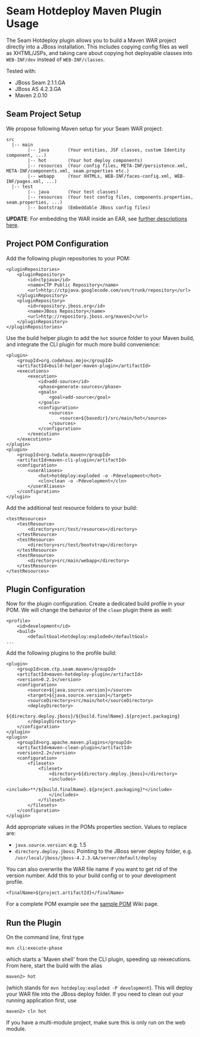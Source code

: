 # Seam Hotdeploy Maven Plugin Usage #

The Seam Hotdeploy plugin allows you to build a Maven WAR project directly into a JBoss installation. This includes copying config files as well as XHTML/JSPs, and taking care about copying hot deployable classes into `WEB-INF/dev` instead of `WEB-INF/classes`.

Tested with:
  * JBoss Seam 2.1.1.GA
  * JBoss AS 4.2.3.GA
  * Maven 2.0.10

## Seam Project Setup ##

We propose following Maven setup for your Seam WAR project:

```
src
  |-- main
        |-- java       (Your entities, JSF classes, custom Identity component, ...)
        |-- hot        (Your hot deploy components)
        |-- resources  (Your config files, META-INF/persistence.xml, META-INF/components.xml, seam.properties etc.)
        |-- webapp     (Your XHTMLs, WEB-INF/faces-config.xml, WEB-INF/pages.xml, ...)
  |-- test
        |-- java       (Your test classes)
        |-- resources  (Your test config files, components.properties, seam.properties, ...)
        |-- bootstrap  (Embeddable JBoss config files)
```

**UPDATE**: For embedding the WAR inside an EAR, see [further descriptions here](SeamHotdeployPluginEARConfiguration.md).

## Project POM Configuration ##

Add the following plugin repositories to your POM:

```
<pluginRepositories>
    <pluginRepository>
        <id>ctpjava</id>
        <name>CTP Public Repository</name>
        <url>http://ctpjava.googlecode.com/svn/trunk/repository</url>
    </pluginRepository>
    <pluginRepository>
        <id>repository.jboss.org</id>
        <name>JBoss Repository</name>
        <url>http://repository.jboss.org/maven2</url>
    </pluginRepository>
</pluginRepositories>
```

Use the build helper plugin to add the `hot` source folder to your Maven build, and integrate the CLI plugin for much more build convenience:

```
<plugin>
    <groupId>org.codehaus.mojo</groupId>
    <artifactId>build-helper-maven-plugin</artifactId>
    <executions>
        <execution>
            <id>add-source</id>
            <phase>generate-sources</phase>
            <goals>
                <goal>add-source</goal>
            </goals>
            <configuration>
                <sources>
                    <source>${basedir}/src/main/hot</source>
                </sources>
            </configuration>
        </execution>
    </executions>
</plugin>
<plugin>
    <groupId>org.twdata.maven</groupId>
    <artifactId>maven-cli-plugin</artifactId>
    <configuration>
        <userAliases>
            <hot>hotdeploy:exploded -o -Pdevelopment</hot>
            <cln>clean -o -Pdevelopment</cln>
        </userAliases>
    </configuration>
</plugin>
```

Add the additional test resource folders to your build:

```
<testResources>
    <testResource>
        <directory>src/test/resources</directory>
    </testResource>
    <testResource>
        <directory>src/test/bootstrap</directory>
    </testResource>
    <testResource>
        <directory>src/main/webapp</directory>
    </testResource>
</testResources>
```


## Plugin Configuration ##

Now for the plugin configuration. Create a dedicated build profile in your POM. We will change the behavior of the `clean` plugin there as well:

```
<profile>
    <id>development</id>
    <build>
        <defaultGoal>hotdeploy:exploded</defaultGoal>
...
```

Add the following plugins to the profile build:

```
<plugin>
    <groupId>com.ctp.seam.maven</groupId>
    <artifactId>maven-hotdeploy-plugin</artifactId>
    <version>0.2.1</version>
    <configuration>
        <source>${java.source.version}</source>
        <target>${java.source.version}</target>
        <sourceDirectory>src/main/hot</sourceDirectory>
        <deployDirectory>
            ${directory.deploy.jboss}/${build.finalName}.${project.packaging}
        </deployDirectory>
    </configuration>
</plugin>
<plugin>
    <groupId>org.apache.maven.plugins</groupId>
    <artifactId>maven-clean-plugin</artifactId>
    <version>2.2</version>
    <configuration>
        <filesets>
            <fileset>
                <directory>${directory.deploy.jboss}</directory>
                <includes>
                    <include>**/${build.finalName}.${project.packaging}*</include>
                </includes>
            </fileset>
        </filesets>
    </configuration>
</plugin>
```

Add appropriate values in the POMs properties section. Values to replace are:
  * `java.source.version`: e.g. 1.5
  * `directory.deploy.jboss`: Pointing to the JBoss server deploy folder, e.g. `/usr/local/jboss/jboss-4.2.3.GA/server/default/deploy`

You can also overwrite the WAR file name if you want to get rid of the version number. Add this to your build config or to your development profile.

```
<finalName>${project.artifactId}</finalName>
```

For a complete POM example see the [sample POM](http://code.google.com/p/ctpjava/wiki/MavenSeamSamplePOM) Wiki page.


## Run the Plugin ##

On the command line, first type

```
mvn cli:execute-phase
```

which starts a 'Maven shell' from the CLI plugin, speeding up reexecutions. From here, start the build with the alias

```
maven2> hot
```

(which stands for `mvn hotdeploy:exploded -P development`). This will deploy your WAR file into the JBoss deploy folder. If you need to clean out your running application first, use

```
maven2> cln hot
```

If you have a multi-module project, make sure this is only run on the web module.